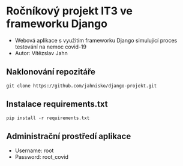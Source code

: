 # Ročníkový projekt IT3 ve frameworku Django
- Webová aplikace s využitím frameworku Django simulující proces testování na nemoc covid-19
- Autor: Vítězslav Jahn

## Naklonování repozitáře
```
git clone https://github.com/jahnisko/django-projekt.git
```

## Instalace requirements.txt
```
pip install -r requirements.txt
```

## Administrační prostředí aplikace
* Username: root
* Password: root_covid

